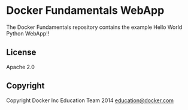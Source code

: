 Docker Fundamentals WebApp
==========================

The Docker Fundamentals repository contains the example Hello World Python WebApp!!

## License

Apache 2.0

## Copyright

Copyright Docker Inc Education Team 2014 <education@docker.com>

